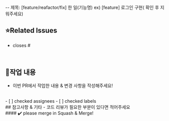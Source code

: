 -- 제목: [feature/reafactor/fix] 한 일(기능명)
  ex) [feature] 로그인 구현( 확인 후 지워주세요)


## ⭐Related Issues
- closes # 

<br/>

## 📝작업 내용
- 이번 PR에서 작업한 내용 & 변경 사항을 작성해주세요!

<br/>
- [ ] checked assignees
- [ ] checked labels


<br/>
## 참고사항 & 기타
- 코드 리뷰가 필요한 부분이 있다면 적어주세요

<br/>
#### ✔️ please merge in Squash & Merge!

